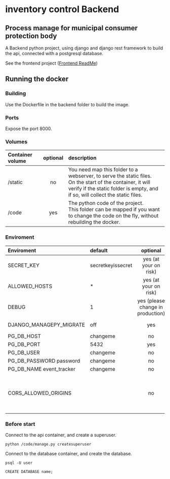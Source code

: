 # inventory control Backend

## Process manage for municipal consumer protection body

A Backend python project, using django and django rest framework to build the api, connected with a postgresql database.

See the frontend project ([Frontend ReadMe](https://github.com/JonasBM/inventory_control/frontend/README.md))

## Running the docker

### Building

Use the Dockerfile in the backend folder to build the image.

### Ports

Expose the port 8000.

### Volumes

| Container volume | optional | description                                                                                                                                                                                     |
| :--------------- | :------: | :---------------------------------------------------------------------------------------------------------------------------------------------------------------------------------------------- |
| /static          |    no    | You need map this folder to a webserver, to serve the static files.<br />On the start of the container, it will verify if the static folder is empty, and if so, will collect the static files. |
| /code            |   yes    | The python code of the project.<br />This folder can be mapped if you want to change the code on the fly, without rebuilding the docker.                                                        |

### Enviroment

| Enviroment               | default           |             optional              | description                                                                                                                                                                                    |
| :----------------------- | :---------------- | :-------------------------------: | :--------------------------------------------------------------------------------------------------------------------------------------------------------------------------------------------- |
| SECRET_KEY               | secretkeyissecret |       yes (at your on risk)       | secret key for your django project. Please change this!                                                                                                                                        |
| ALLOWED_HOSTS            | \*                |       yes (at your on risk)       | allowed urls to your backend                                                                                                                                                                   |
| DEBUG                    | 1                 | yes (please change in production) | 0 => debug off, 1 => debug on                                                                                                                                                                  |
| DJANGO_MANAGEPY_MIGRATE  | off               |                yes                | change to on with you want to make a migrate on the start of the container                                                                                                                     |
| PG_DB_HOST               | changeme          |                no                 | Host of your database (postgresql), without port                                                                                                                                               |
| PG_DB_PORT               | 5432              |                yes                | Port for your database                                                                                                                                                                         |
| PG_DB_USER               | changeme          |                no                 | Name of the user to access the database                                                                                                                                                        |
| PG_DB_PASSWORD password  | changeme          |                no                 | password to access the database                                                                                                                                                                |
| PG_DB_NAME event_tracker | changeme          |                no                 | Name of the database                                                                                                                                                                           |
| CORS_ALLOWED_ORIGINS     |                   |                no                 | Endpoint of your frontend. To allow communication between diferent domains or subdomains.<br /> Can be multiple addresses separated with a comma (https://domainone.com,https://domaintwo.com) |

### Before start

Connect to the api container, and create a superuser.

```
python /code/manage.py createsuperuser
```

Connect to the database container, and create the database.

```
psql -U user

CREATE DATABASE name;
```
